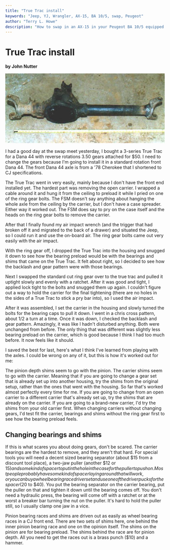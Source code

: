 ```yaml
---
title: "True Trac install"
keywords: "Jeep, YJ, Wrangler, AX-15, BA 10/5, swap, Peugeot"
author: "Terry L. Howe"
description: "How to swap in an AX-15 in your Peugeot BA 10/5 equipped Jeep Wrangler, Cherokee, or Comanche."
---
```

# True Trac install

**by John Nutter**

[![Dana 44 Cut](/images/axle/updates/sjd44front6.jpg)](/images/axle/updates/sjd44front6_.jpg) 

I had a good day at the swap meet yesterday, I bought a 3-series True Trac for a Dana 44 with reverse rotations 3.50 gears attached for $50. I need to change the gears because I'm going to install it in a standard rotation front Dana 44. The front Dana 44 axle is from a '78 Cherokee that I shortened to CJ specifications. 

The True Trac went in very easily, mainly because I don't have the front end installed yet. The hardest part was removing the open carrier. I wrapped a cable around it and hung it from the ceiling to preload it while I pried on one of the ring gear bolts. The FSM doesn't say anything about hanging the whole axle from the ceiling by the carrier, but I don't have a case spreader. Either way it worked out. The FSM does say to pry on the case itself and the heads on the ring gear bolts to remove the carrier. 

After that I finally found my air impact wrench (and the trigger that had broken off it and migrated to the back of a drawer) and situated the Jeep, so I could run it and use the on-board air. The ring gear bolts came out very easily with the air impact. 

With the ring gear off, I dropped the True Trac into the housing and snugged it down to see how the bearing preload would be with the bearings and shims that came on the True Trac. It felt about right, so I decided to see how the backlash and gear pattern were with those bearings. 

Next I swapped the standard cut ring gear over to the true trac and pulled it uptight slowly and evenly with a ratchet. After it was good and tight, I applied lock tight to the bolts and snugged them up again. I couldn't figure out a way to hold the carrier for the final tightening (there are no holes in the sides of a True Trac to stick a pry bar into), so I used the air impact. 

After it was assembled, I set the carrier in the housing and slowly turned the bolts for the bearing caps to pull it down. I went in a chris cross pattern, about 1/2 a turn at a time. Once it was down, I checked the backlash and gear pattern. Amazingly, it was like I hadn't disturbed anything. Both were unchanged from before. The only thing that was different was slightly less bearing preload on the carrier, which is good because I think I had too much before. It now feels like it should. 

I saved the best for last, here's what I think I've learned from playing with the axles. I could be wrong on any of it, but this is how it's worked out for me: 

The pinion depth shims seem to go with the pinion. The carrier shims seem to go with the carrier. Meaning that if you are going to change a gear set that is already set up into another housing, try the shims from the original setup, rather than the ones that went with the housing. So far that's worked almost perfectly every time for me. If you are going to change from an open carrier to a different carrier that's already set up, try the shims that are already on the carrier. If you are going to a brand-new carrier, I'd try the shims from your old carrier first. When changing carriers without changing gears, I'd test fit the carrier, bearings and shims without the ring gear first to see how the bearing preload feels. 

## Changing bearings and shims

If this is what scares you about doing gears, don't be scared. The carrier bearings are the hardest to remove, and they aren't that hard. For special tools you will need a decent sized bearing separator (about $15 from a discount tool place), a two-jaw puller (another $12 or $15) and some kind of spacer to put in the hole in the case for the puller to push on. Most people probably have some kind of spacer laying around that will work, or you can buy a wheel bearing race driver set and use one of the driver pucks for the spacer ($20 to $40). You put the bearing separator on the carrier bearing, put the puller on that and tighten it down until the bearing comes off. You don't need a hydraulic press, the bearing will come off with a ratchet or at the worst a breaker bar turning the nut on the puller. It's hard to hold the puller still, so I usually clamp one jaw in a vice. 

Pinion bearing races and shims are driven out as easily as wheel bearing races in a CJ front end. There are two sets of shims here, one behind the inner pinion bearing race and one on the opinion itself. The shims on the pinion are for bearing preload. The shims behind the race are for pinion depth. All you need to get the races out is a brass punch ($10) and a hammer.